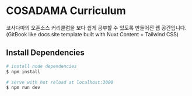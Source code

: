 # COSADAMA Curriculum

코사다마의 오픈소스 커리큘럼을 보다 쉽게 공부할 수 있도록 만들어진 웹 공간입니다. 
(GitBook like docs site template built with Nuxt Content + Tailwind CSS)

## Install Dependencies

```bash
# install node dependencies
$ npm install

# serve with hot reload at localhost:3000
$ npm run dev
```

